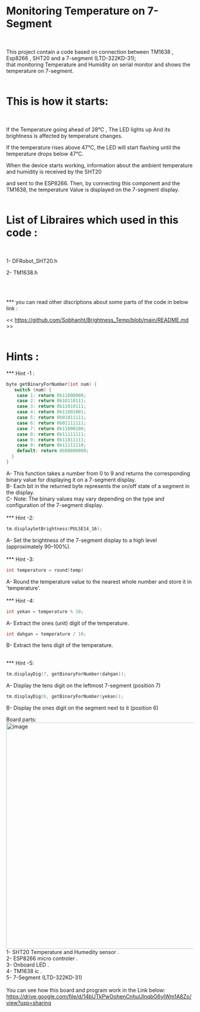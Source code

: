 # Monitoring Temperature on 7-Segment
</br>

This project contain a code based on connection between TM1638 , Esp8266 , SHT20 and a 7-segment (LTD-322KD-31);
</br>
that monitoring Temperature and Humidity on serial monitor and shows the temperature on 7-segment.
</br>
</br>

# This is how it starts:
</br>

If the Temperature going ahead of 28°C , The LED lights up And its brightness is affected by temperature changes.</br>

If the temperature rises above 47°C, the LED will start flashing until the temperature drops below 47°C.</br>

When the device starts working, information about the ambient temperature and humidity is received by the SHT20 </br>

and sent to the ESP8266. Then, by connecting this component and the TM1638, the temperature Value is displayed on the 7-segment display.</br>
</br>


# List of Libraires which used in this code :
</br>

1- DFRobot_SHT20.h
</br>

2- TM1638.h

</br>
</br>

*** you can read other discriptions about some parts of the code in below link : </br>

<< https://github.com/Sobhanht/Brightness_Temp/blob/main/README.md >>
</br>
</br>
# Hints :</br>
*** Hint -1 :
</br>
```C++
byte getBinaryForNumber(int num) {
   switch (num) {
    case 1: return 0b11000000;
    case 2: return 0b10110111;
    case 3: return 0b11010111;
    case 4: return 0b11001001;
    case 5: return 0b01011111;
    case 6: return 0b01111111;
    case 7: return 0b11000100;
    case 8: return 0b11111111;
    case 9: return 0b11011111;
    case 0: return 0b11111110;
    default: return 0b00000000;
  }
}
```
A- This function takes a number from 0 to 9 and returns the corresponding binary value for displaying it on a 7-segment display.</br>
B- Each bit in the returned byte represents the on/off state of a segment in the display.</br>
C- Note: The binary values may vary depending on the type and configuration of the 7-segment display.</br>
</br>
*** Hint -2:
```C++ 
tm.displaySetBrightness(PULSE14_16);
```
A- Set the brightness of the 7-segment display to a high level (approximately 90–100%).</br>
</br>
*** Hint -3:
```C++
int temperature = round(temp)
```
A- Round the temperature value to the nearest whole number and store it in 'temperature'.</br>
</br>
*** Hint -4:
```C++ 
int yekan = temperature % 10;
``` 
A- Extract the ones (unit) digit of the temperature. </br>
```C++ 
int dahgan = temperature / 10;
```
B- Extract the tens digit of the temperature.</br>
</br>

*** Hint -5:
```C++
tm.displayDig(7, getBinaryForNumber(dahgan));
```
A- Display the tens digit on the leftmost 7-segment (position 7)</br>
```C++ 
tm.displayDig(6, getBinaryForNumber(yekan));
```
B-  Display the ones digit on the segment next to it (position 6)</br>

Board parts:
<img width="1280" height="606" alt="image" src="https://github.com/user-attachments/assets/466b9a8d-3a53-470c-8e97-e95ddcb5e8d3" />
 1- SHT20 Temperature and Humedity sensor .</br>
 2- ESP8266 micro controler . </br>
 3- Onboard LED .</br>
 4- TM1638 ic .</br>
 5- 7-Segment (LTD-322KD-31)</br>
</br>
You can see how this board and program work in the Link below:</br>
https://drive.google.com/file/d/14bUTkPwOohenCnhuUlnqbG6yIWm1A8Zo/view?usp=sharing





